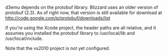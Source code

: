 d3emu depends on the protobuf library. Blizzard uses an older version of protobuf (2.3). As of right now, that version is still available for download at http://code.google.com/p/protobuf/downloads/list

If you're using the Xcode project, the header paths are all relative, and it assumes you installed the protobuf library to /usr/local/lib and /usr/local/include.

Note that the vs2010 project is not yet configured.
